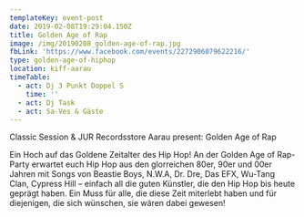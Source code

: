 ```yaml
---
templateKey: event-post
date: 2019-02-08T19:29:04.150Z
title: Golden Age of Rap
image: /img/20190208_golden-age-of-rap.jpg
fbLink: 'https://www.facebook.com/events/2272906079622216/'
type: golden-age-of-hiphop
location: kiff-aarau
timeTable:
  - act: Dj 3 Punkt Doppel S
    time: ''
  - act: Dj Task
  - act: Sa-Ves & Gäste
---
```

Classic Session & JUR Recordsstore Aarau present: Golden Age of Rap

Ein Hoch auf das Goldene Zeitalter des Hip Hop! An der Golden Age of Rap-Party erwartet euch Hip Hop aus den glorreichen 80er, 90er und 00er Jahren mit Songs von Beastie Boys, N.W.A, Dr. Dre, Das EFX, Wu-Tang Clan, Cypress Hill – einfach all die guten Künstler, die den Hip Hop bis heute geprägt haben. Ein Muss für alle, die diese Zeit miterlebt haben und für diejenigen, die sich wünschen, sie wären dabei gewesen!
